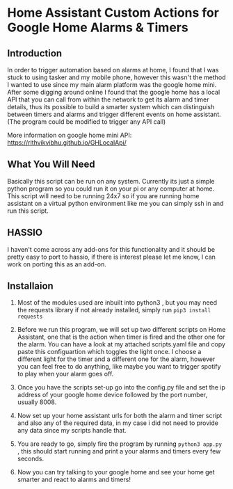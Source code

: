 # Home Assistant Custom Actions for Google Home Alarms & Timers 


## Introduction 

In order to trigger automation based on alarms at home, I found that I was stuck to using tasker and my mobile phone, however this wasn't the method I wanted to use since my main alarm platform was the google home mini. After some digging around online I found that the google home has a local API that you can call from within the network to get its alarm and timer details, thus its possible to build a smarter system which can distinguish between timers and alarms and trigger different events on home assistant. (The program could be modified to trigger any API call)

More information on google home mini API: https://rithvikvibhu.github.io/GHLocalApi/

## What You Will Need 


Basically this script can be run on any system. Currently its just a simple python program so you could run it on your pi or any computer at home. This script will need to be running 24x7 so if you are running home assistant on a virtual python environment like me you can simply ssh in and run this script. 

## HASSIO 

I haven't come across any add-ons for this functionality and it should be pretty easy to port to hassio, if there is interest please let me know, I can work on porting this as an add-on. 

## Installaion

1) Most of the modules used are inbuilt into python3 , but you may need the requests library if not already installed, simply run ```pip3 install requests ```

2) Before we run this program, we will set up two different scripts on Home Assistant, one that is the action when timer is fired and the other one for the alarm. You can have a look at my attached scripts.yaml file and copy paste this configuartion which toggles the light once. I choose a different light for the timer and a different one for the alarm, however you can feel free to do anything, like maybe you want to trigger spotify to play when your alarm goes off. 

3) Once you have the scripts set-up go into the config.py file and set the ip address of your google home device followed by the port number, usually 8008. 

4) Now set up your home assistant urls for both the alarm and timer script and also any of the required data, in my case i did not need to provide any data since my scripts handle that. 

5) You are ready to go, simply fire the program by running ```python3 app.py ```, this should start running and print a your alarms and timers every few seconds. 

6) Now you can try talking to your google home and see your home get smarter and react to alarms and timers! 



